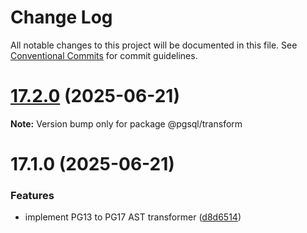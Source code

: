 # Change Log

All notable changes to this project will be documented in this file.
See [Conventional Commits](https://conventionalcommits.org) for commit guidelines.

# [17.2.0](https://github.com/launchql/pgsql-parser/compare/@pgsql/transform@17.1.0...@pgsql/transform@17.2.0) (2025-06-21)

**Note:** Version bump only for package @pgsql/transform





# 17.1.0 (2025-06-21)


### Features

* implement PG13 to PG17 AST transformer ([d8d6514](https://github.com/launchql/pgsql-parser/commit/d8d6514eaac1308f2076a36c9a3780f5ad0fc893))
